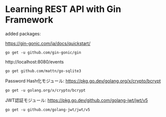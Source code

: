 # Learning REST API with Gin Framework

added packages:

https://gin-gonic.com/ja/docs/quickstart/
```shell
go get -u github.com/gin-gonic/gin
```

http://localhost:8080/events
```shell
go get github.com/mattn/go-sqlite3
```

Password Hash化モジュール:
https://pkg.go.dev/golang.org/x/crypto/bcrypt
```shell
go get -u golang.org/x/crypto/bcrypt
```

JWT認証モジュール:
https://pkg.go.dev/github.com/golang-jwt/jwt/v5
```shell
go get -u github.com/golang-jwt/jwt/v5
```